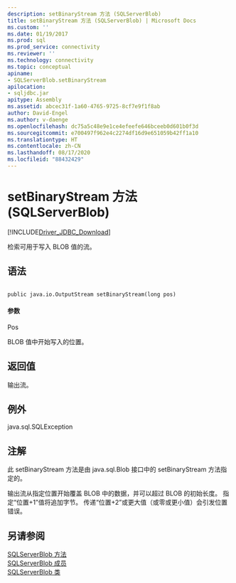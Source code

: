 ```yaml
---
description: setBinaryStream 方法 (SQLServerBlob)
title: setBinaryStream 方法 (SQLServerBlob) | Microsoft Docs
ms.custom: ''
ms.date: 01/19/2017
ms.prod: sql
ms.prod_service: connectivity
ms.reviewer: ''
ms.technology: connectivity
ms.topic: conceptual
apiname:
- SQLServerBlob.setBinaryStream
apilocation:
- sqljdbc.jar
apitype: Assembly
ms.assetid: abcec31f-1a60-4765-9725-8cf7e9f1f8ab
author: David-Engel
ms.author: v-daenge
ms.openlocfilehash: dc75a5c48e9e1ce4efeefe646bceeb0d601b0f3d
ms.sourcegitcommit: e700497f962e4c2274df16d9e651059b42ff1a10
ms.translationtype: HT
ms.contentlocale: zh-CN
ms.lasthandoff: 08/17/2020
ms.locfileid: "88432429"
---
```

# <a name="setbinarystream-method-sqlserverblob"></a>setBinaryStream 方法 (SQLServerBlob)
[!INCLUDE[Driver_JDBC_Download](../../../includes/driver_jdbc_download.md)]

  检索可用于写入 BLOB 值的流。  
  
## <a name="syntax"></a>语法  
  
```  
  
public java.io.OutputStream setBinaryStream(long pos)  
```  
  
#### <a name="parameters"></a>参数  
 Pos  
  
 BLOB 值中开始写入的位置。  
  
## <a name="return-value"></a>返回值  
 输出流。  
  
## <a name="exceptions"></a>例外  
 java.sql.SQLException  
  
## <a name="remarks"></a>注解  
 此 setBinaryStream 方法是由 java.sql.Blob 接口中的 setBinaryStream 方法指定的。  
  
 输出流从指定位置开始覆盖 BLOB 中的数据，并可以超过 BLOB 的初始长度。 指定“位置+1”值将追加字节。 传递“位置+2”或更大值（或零或更小值）会引发位置错误。  
  
## <a name="see-also"></a>另请参阅  
 [SQLServerBlob 方法](../../../connect/jdbc/reference/sqlserverblob-methods.md)   
 [SQLServerBlob 成员](../../../connect/jdbc/reference/sqlserverblob-members.md)   
 [SQLServerBlob 类](../../../connect/jdbc/reference/sqlserverblob-class.md)  
  
  
